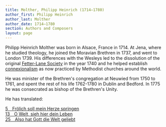 ```yaml
---
title: Molther, Philipp Heinrich (1714–1780)
author_first: Philipp Heinrich
author_last: Molther
author_date: 1714–1780
section: Authors and Composers
layout: page
---
```


Philipp Heinrich Molther was born in Alsace, France in 1714. At Jena, where he studied theology, he joined the Moravian Brethren in 1737, and went to London 1739. His differences with the Wesleys led to the dissolution of the original [Fetter-Lane Society](https://en.wikipedia.org/wiki/Fetter_Lane_Society) in the year 1740 and he helped establish [connexionalism](https://en.wikipedia.org/wiki/Connexionalism) as now practiced by Methodist churches around the world.

He was minister of the Brethren's congregation at Neuwied from 1750 to 1761, and spent the rest of his life 1762-1780 in Dublin and Bedford. In 1775 he was consecrated as bishop of the Brethren's Unity.

He has translated: 

[5&emsp;Frölich soll mein Herze springen](/hymns/005)  
[13&emsp;O Welt, sieh hier dein Leben](/hymns/013)  
[25 Also hat Gott die Welt geliebt](/hymns/025)  
